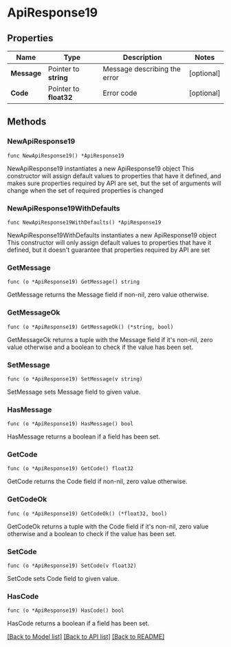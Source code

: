 # ApiResponse19

## Properties

Name | Type | Description | Notes
------------ | ------------- | ------------- | -------------
**Message** | Pointer to **string** | Message describing the error | [optional] 
**Code** | Pointer to **float32** | Error code | [optional] 

## Methods

### NewApiResponse19

`func NewApiResponse19() *ApiResponse19`

NewApiResponse19 instantiates a new ApiResponse19 object
This constructor will assign default values to properties that have it defined,
and makes sure properties required by API are set, but the set of arguments
will change when the set of required properties is changed

### NewApiResponse19WithDefaults

`func NewApiResponse19WithDefaults() *ApiResponse19`

NewApiResponse19WithDefaults instantiates a new ApiResponse19 object
This constructor will only assign default values to properties that have it defined,
but it doesn't guarantee that properties required by API are set

### GetMessage

`func (o *ApiResponse19) GetMessage() string`

GetMessage returns the Message field if non-nil, zero value otherwise.

### GetMessageOk

`func (o *ApiResponse19) GetMessageOk() (*string, bool)`

GetMessageOk returns a tuple with the Message field if it's non-nil, zero value otherwise
and a boolean to check if the value has been set.

### SetMessage

`func (o *ApiResponse19) SetMessage(v string)`

SetMessage sets Message field to given value.

### HasMessage

`func (o *ApiResponse19) HasMessage() bool`

HasMessage returns a boolean if a field has been set.

### GetCode

`func (o *ApiResponse19) GetCode() float32`

GetCode returns the Code field if non-nil, zero value otherwise.

### GetCodeOk

`func (o *ApiResponse19) GetCodeOk() (*float32, bool)`

GetCodeOk returns a tuple with the Code field if it's non-nil, zero value otherwise
and a boolean to check if the value has been set.

### SetCode

`func (o *ApiResponse19) SetCode(v float32)`

SetCode sets Code field to given value.

### HasCode

`func (o *ApiResponse19) HasCode() bool`

HasCode returns a boolean if a field has been set.


[[Back to Model list]](../README.md#documentation-for-models) [[Back to API list]](../README.md#documentation-for-api-endpoints) [[Back to README]](../README.md)


